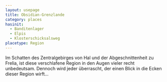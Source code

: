 ```yaml
---
layout: usepage
title: Obsidian-Grenzlande
category: places
hasinit:
  - Banditenlager
  - Elpis
  - Klosterschicksalsweg
placetype: Region
---
```


Im Schatten des Zentralgebirges von Hal und der Abgeschnittenheit zu Frelia, ist diese verschlafene Region in den Augen
vieler recht unbedeutsam. Dennoch wird jeder überrascht, der einen Blick in die Ecken dieser Region wirft...